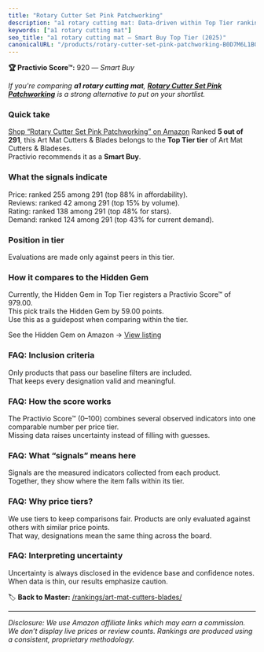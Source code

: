 ```yaml
---
title: "Rotary Cutter Set Pink Patchworking"
description: "a1 rotary cutting mat: Data-driven within Top Tier ranking using the Practivio Score™. Positioned by quality, value, demand, findability, momentum."
keywords: ["a1 rotary cutting mat"]
seo_title: "a1 rotary cutting mat — Smart Buy Top Tier (2025)"
canonicalURL: "/products/rotary-cutter-set-pink-patchworking-B0D7M6L1BG/"
---
```


**🏆 Practivio Score™:** 920 — _Smart Buy_


*If you're comparing **a1 rotary cutting mat**, **[Rotary Cutter Set Pink Patchworking](https://www.amazon.com/dp/B0D7M6L1BG?tag=practivio-20)** is a strong alternative to put on your shortlist.*
### Quick take
[Shop “Rotary Cutter Set Pink Patchworking” on Amazon](https://www.amazon.com/dp/B0D7M6L1BG?tag=practivio-20)
Ranked **5 out of 291**, this Art Mat Cutters & Blades belongs to the **Top Tier tier** of Art Mat Cutters & Bladeses.  
Practivio recommends it as a **Smart Buy**.

### What the signals indicate
Price: ranked 255 among 291 (top 88% in affordability).  
Reviews: ranked 42 among 291 (top 15% by volume).  
Rating: ranked 138 among 291 (top 48% for stars).  
Demand: ranked 124 among 291 (top 43% for current demand).

### Position in tier
Evaluations are made only against peers in this tier.

### How it compares to the Hidden Gem
Currently, the Hidden Gem in Top Tier registers a Practivio Score™ of 979.00.  
This pick trails the Hidden Gem by 59.00 points.  
Use this as a guidepost when comparing within the tier.  

See the Hidden Gem on Amazon → [View listing](https://www.amazon.com/dp/B08XJKWGSS?tag=practivio-20)

### FAQ: Inclusion criteria
Only products that pass our baseline filters are included.  
That keeps every designation valid and meaningful.

### FAQ: How the score works
The Practivio Score™ (0–100) combines several observed indicators into one comparable number per price tier.  
Missing data raises uncertainty instead of filling with guesses.

### FAQ: What “signals” means here
Signals are the measured indicators collected from each product.  
Together, they show where the item falls within its tier.

### FAQ: Why price tiers?
We use tiers to keep comparisons fair. Products are only evaluated against others with similar price points.  
That way, designations mean the same thing across the board.

### FAQ: Interpreting uncertainty
Uncertainty is always disclosed in the evidence base and confidence notes.  
When data is thin, our results emphasize caution.


🏷️ **Back to Master:** [/rankings/art-mat-cutters-blades/](/rankings/art-mat-cutters-blades/)

---
_Disclosure: We use Amazon affiliate links which may earn a commission. We don’t display live prices or review counts. Rankings are produced using a consistent, proprietary methodology._
